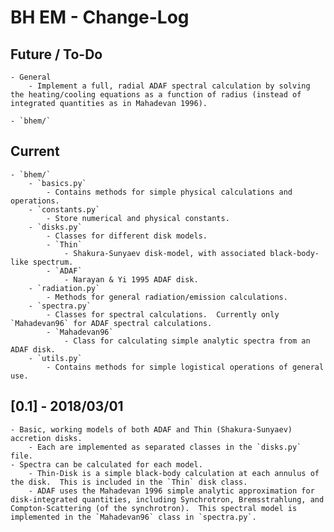 # BH EM - Change-Log

## Future / To-Do
    - General
        - Implement a full, radial ADAF spectral calculation by solving the heating/cooling equations as a function of radius (instead of integrated quantities as in Mahadevan 1996).

    - `bhem/`


## Current
    - `bhem/`
        - `basics.py`
            - Contains methods for simple physical calculations and operations.
        - `constants.py`
            - Store numerical and physical constants.
        - `disks.py`
            - Classes for different disk models.
            - `Thin`
                - Shakura-Sunyaev disk-model, with associated black-body-like spectrum.
            - `ADAF`
                - Narayan & Yi 1995 ADAF disk.
        - `radiation.py`
            - Methods for general radiation/emission calculations.
        - `spectra.py`
            - Classes for spectral calculations.  Currently only `Mahadevan96` for ADAF spectral calculations.
            - `Mahadevan96`
                - Class for calculating simple analytic spectra from an ADAF disk.
        - `utils.py`
            - Contains methods for simple logistical operations of general use.

## [0.1] - 2018/03/01
    - Basic, working models of both ADAF and Thin (Shakura-Sunyaev) accretion disks.
        - Each are implemented as separated classes in the `disks.py` file.
    - Spectra can be calculated for each model.
        - Thin-Disk is a simple black-body calculation at each annulus of the disk.  This is included in the `Thin` disk class.
        - ADAF uses the Mahadevan 1996 simple analytic approximation for disk-integrated quantities, including Synchrotron, Bremsstrahlung, and Compton-Scattering (of the synchrotron).  This spectral model is implemented in the `Mahadevan96` class in `spectra.py`.
